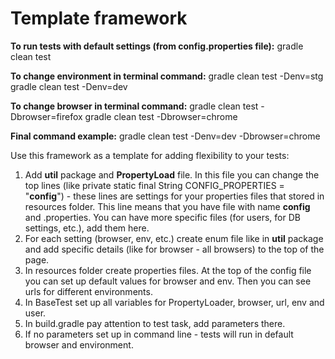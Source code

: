 # Template framework

**To run tests with default settings (from config.properties file):**
gradle clean test

**To change environment in terminal command:**
gradle clean test -Denv=stg
gradle clean test -Denv=dev

**To change browser in terminal command:**
gradle clean test -Dbrowser=firefox
gradle clean test -Dbrowser=chrome

**Final command example:**
gradle clean test -Denv=dev -Dbrowser=chrome



Use this framework as a template for adding flexibility to your tests: 
1. Add **util** package and **PropertyLoad** file. 
In this file you can change the top lines (like private static final String CONFIG_PROPERTIES = "**config**") - these lines are settings for your properties files that stored in resources folder. This line means that you have file with name **config** and .properties. You can have more specific files (for users, for DB settings, etc.), add them here.
2. For each setting (browser, env, etc.) create enum file like in **util** package and add specific details (like for browser - all browsers) to the top of the page.
3. In resources folder create properties files. At the top of the config file you can set up default values for browser and env. Then you can see urls for different environments.
4. In BaseTest set up all variables for PropertyLoader, browser, url, env and user.
5. In build.gradle pay attention to test task, add parameters there.
6. If no parameters set up in command line - tests will run in default browser and environment.

